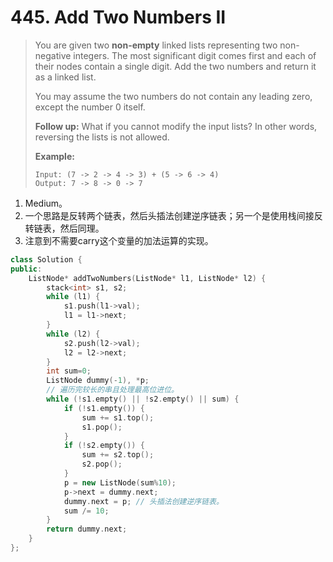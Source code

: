 # 445. Add Two Numbers II

> You are given two **non-empty** linked lists representing two non-negative integers. The most significant digit comes first and each of their nodes contain a single digit. Add the two numbers and return it as a linked list.
>
> You may assume the two numbers do not contain any leading zero, except the number 0 itself.
>
> **Follow up:**
> What if you cannot modify the input lists? In other words, reversing the lists is not allowed.
>
> **Example:**
>
> ```
> Input: (7 -> 2 -> 4 -> 3) + (5 -> 6 -> 4)
> Output: 7 -> 8 -> 0 -> 7
> ```

1. Medium。
2. 一个思路是反转两个链表，然后头插法创建逆序链表；另一个是使用栈间接反转链表，然后同理。
3. 注意到不需要carry这个变量的加法运算的实现。

```cpp
class Solution {
public:
    ListNode* addTwoNumbers(ListNode* l1, ListNode* l2) {
        stack<int> s1, s2;
        while (l1) {
            s1.push(l1->val);
            l1 = l1->next;
        }
        while (l2) {
            s2.push(l2->val);
            l2 = l2->next;
        }
        int sum=0;
        ListNode dummy(-1), *p;
        // 遍历完较长的串且处理最高位进位。
        while (!s1.empty() || !s2.empty() || sum) {
            if (!s1.empty()) {
                sum += s1.top();
                s1.pop();
            }
            if (!s2.empty()) {
                sum += s2.top();
                s2.pop();
            }
            p = new ListNode(sum%10);
            p->next = dummy.next;
            dummy.next = p; // 头插法创建逆序链表。
            sum /= 10;
        }
        return dummy.next;
    }
};
```

